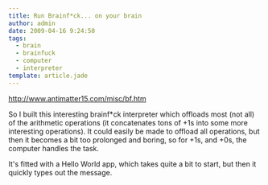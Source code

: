 ```yaml
---
title: Run Brainf*ck... on your brain
author: admin
date: 2009-04-16 9:24:50
tags: 
  - brain
  - brainfuck
  - computer
  - interpreter
template: article.jade
---
```


http://www.antimatter15.com/misc/bf.htm

So I built this interesting brainf*ck interpreter which offloads most (not all) of the arithmetic operations (it concatenates tons of +1s into some more interesting operations). It could easily be made to offload all operations, but then it becomes a bit too prolonged and boring, so for +1s, and +0s, the computer handles the task.

It's fitted with a Hello World app, which takes quite a bit to start, but then it quickly types out the message.
